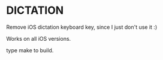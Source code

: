 # DICTATION
Remove iOS dictation keyboard key, since I just don't use it :)

Works on all iOS versions.

type make to build.
